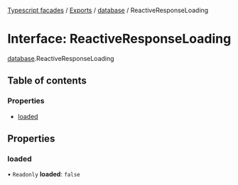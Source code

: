 [Typescript facades](../index.md) / [Exports](../modules.md) / [database](../modules/database.md) / ReactiveResponseLoading

# Interface: ReactiveResponseLoading

[database](../modules/database.md).ReactiveResponseLoading

## Table of contents

### Properties

- [loaded](database.ReactiveResponseLoading.md#loaded)

## Properties

### loaded

• `Readonly` **loaded**: ``false``
